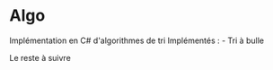 Algo
====

Implémentation en C# d'algorithmes de tri
Implémentés :
	- Tri à bulle
	
Le reste à suivre